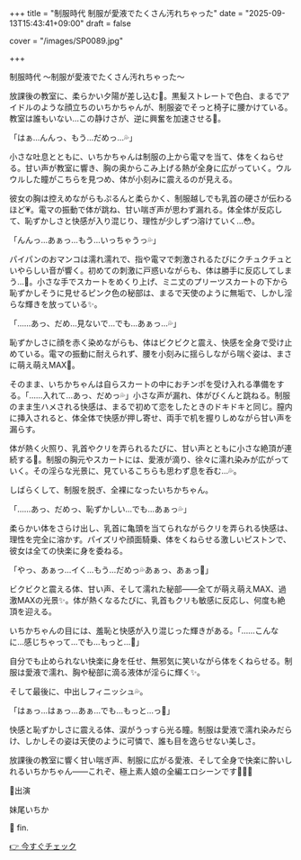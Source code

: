 +++
title = "制服時代 制服が愛液でたくさん汚れちゃった"
date = "2025-09-13T15:43:41+09:00"
draft = false

cover = "/images/SP0089.jpg"

+++



制服時代 〜制服が愛液でたくさん汚れちゃった〜



放課後の教室に、柔らかい夕陽が差し込む🌇。黒髪ストレートで色白、まるでアイドルのような顔立ちのいちかちゃんが、制服姿でそっと椅子に腰かけている。教室は誰もいない…この静けさが、逆に興奮を加速させる💓。



「はぁ…んんっ、もう…だめっ…💦」



小さな吐息とともに、いちかちゃんは制服の上から電マを当て、体をくねらせる。甘い声が教室に響き、胸の奥からこみ上げる熱が全身に広がっていく。ウルウルした瞳がこちらを見つめ、体が小刻みに震えるのが見える。



彼女の胸は控えめながらもぷるんと柔らかく、制服越しでも乳首の硬さが伝わるほど💗。電マの振動で体が跳ね、甘い喘ぎ声が思わず漏れる。体全体が反応して、恥ずかしさと快感が入り混じり、理性が少しずつ溶けていく…😳。



「んんっ…あぁっ…もう…いっちゃうっ💦」



パイパンのおマンコは濡れ濡れで、指や電マで刺激されるたびにクチュクチュといやらしい音が響く。初めての刺激に戸惑いながらも、体は勝手に反応してしまう…💓。小さな手でスカートをめくり上げ、ミニ丈のプリーツスカートの下から恥ずかしそうに見せるピンク色の秘部は、まるで天使のように無垢で、しかし淫らな輝きを放っている✨。



「……あっ、だめ…見ないで…でも…あぁっ…💦」



恥ずかしさに顔を赤く染めながらも、体はビクビクと震え、快感を全身で受け止めている。電マの振動に耐えられず、腰を小刻みに揺らしながら喘ぐ姿は、まさに萌え萌えMAX💖。



そのまま、いちかちゃんは自らスカートの中におチンポを受け入れる準備をする。「……入れて…あっ、だめっ💦」小さな声が漏れ、体がびくんと跳ねる。制服のまま生ハメされる快感は、まるで初めて恋をしたときのドキドキと同じ。膣内に挿入されると、体全体で快感が押し寄せ、両手で机を握りしめながら甘い声を漏らす。



体が熱く火照り、乳首やクリを弄られるたびに、甘い声とともに小さな絶頂が連続する🌸。制服の胸元やスカートには、愛液が滴り、徐々に濡れ染みが広がっていく。その淫らな光景に、見ているこちらも思わず息を呑む…💦。



しばらくして、制服を脱ぎ、全裸になったいちかちゃん。

「……あっ、だめっ、恥ずかしい…でも…あぁっ💦」



柔らかい体をさらけ出し、乳首に亀頭を当てられながらクリを弄られる快感は、理性を完全に溶かす。パイズリや顔面騎乗、体をくねらせる激しいピストンで、彼女は全ての快楽に身を委ねる。



「やっ、あぁっ…イく…もう…だめっ💦あぁっ、あぁっ💖」



ビクビクと震える体、甘い声、そして濡れた秘部——全てが萌え萌えMAX、過激MAXの光景✨。体が熱くなるたびに、乳首もクリも敏感に反応し、何度も絶頂を迎える。



いちかちゃんの目には、羞恥と快感が入り混じった輝きがある。「……こんなに…感じちゃって…でも…もっと…💓」



自分でも止められない快楽に身を任せ、無邪気に笑いながら体をくねらせる。制服は愛液で濡れ、胸や秘部に滴る液体が淫らに輝く✨。



そして最後に、中出しフィニッシュ💦。



「はぁっ…はぁっ…あぁ…でも…もっと…っ💖」



快感と恥ずかしさに震える体、涙がうっすら光る瞳。制服は愛液で濡れ染みだらけ、しかしその姿は天使のように可憐で、誰も目を逸らせない美しさ。



放課後の教室に響く甘い喘ぎ声、制服に広がる愛液、そして全身で快楽に酔いしれるいちかちゃん——これぞ、極上素人娘の全編エロシーンです💓💦✨



💖出演

妹尾いちか



💖 fin.



[👉 今すぐチェック](https://clear-tv.com/Direct/9290999-290-82844/moviepages/050722_004/index.html)

